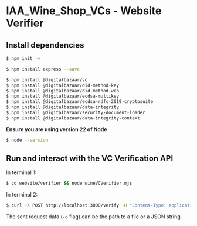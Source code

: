 # IAA_Wine_Shop_VCs - Website Verifier

## Install dependencies

```bash
$ npm init -y

$ npm install express --save

$ npm install @digitalbazaar/vc
$ npm install @digitalbazaar/did-method-key
$ npm install @digitalbazaar/did-method-web
$ npm install @digitalbazaar/ecdsa-multikey
$ npm install @digitalbazaar/ecdsa-rdfc-2019-cryptosuite
$ npm install @digitalbazaar/data-integrity
$ npm install @digitalbazaar/security-document-loader
$ npm install @digitalbazaar/data-integrity-context
```

**Ensure you are using version 22 of Node**

```bash
$ node --version
```

## Run and interact with the VC Verification API

In terminal 1:
```bash
$ cd website/verifier && node wineVCVerifier.mjs
```

In terminal 2:
```bash
$ curl -X POST http://localhost:3000/verify -H "Content-Type: application/json" -d @../wine-VPs/vp-ACN257172.json
```
The sent request data (`-d` flag) can be the path to a file or a JSON string.